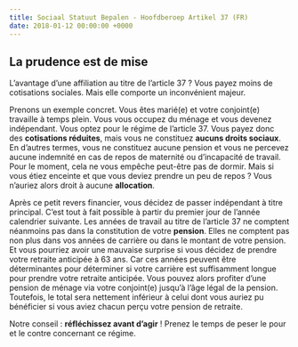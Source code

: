 ```yaml
---
title: Sociaal Statuut Bepalen - Hoofdberoep Artikel 37 (FR)
date: 2018-01-12 00:00:00 +0000
---
```

## **La prudence est de mise**

L’avantage d’une affiliation au titre de l’article 37 ? Vous payez moins de cotisations sociales. Mais elle comporte un inconvénient majeur.

Prenons un exemple concret. Vous êtes marié(e) et votre conjoint(e) travaille à temps plein. Vous vous occupez du ménage et vous devenez indépendant. Vous optez pour le régime de l’article 37. Vous payez donc des **cotisations réduites**, mais vous ne constituez **aucuns droits sociaux**. En d’autres termes, vous ne constituez aucune pension et vous ne percevez aucune indemnité en cas de repos de maternité ou d’incapacité de travail. Pour le moment, cela ne vous empêche peut-être pas de dormir. Mais si vous étiez enceinte et que vous deviez prendre un peu de repos ? Vous n’auriez alors droit à aucune **allocation**.

Après ce petit revers financier, vous décidez de passer indépendant à titre principal. C’est tout à fait possible à partir du premier jour de l’année calendrier suivante. Les années de travail au titre de l’article 37 ne comptent néanmoins pas dans la constitution de votre **pension**. Elles ne comptent pas non plus dans vos années de carrière ou dans le montant de votre pension. Et vous pourriez avoir une mauvaise surprise si vous décidez de prendre votre retraite anticipée à 63 ans. Car ces années peuvent être déterminantes pour déterminer si votre carrière est suffisamment longue pour prendre votre retraite anticipée. Vous pouvez alors profiter d’une pension de ménage via votre conjoint(e) jusqu’à l’âge légal de la pension. Toutefois, le total sera nettement inférieur à celui dont vous auriez pu bénéficier si vous aviez chacun perçu votre pension de retraite.

Notre conseil : **réfléchissez avant d’agir** ! Prenez le temps de peser le pour et le contre concernant ce régime.